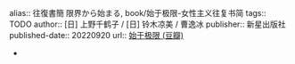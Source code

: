 alias:: 往復書簡 限界から始まる, book/始于极限-女性主义往复书简
tags:: TODO
author::  [日] 上野千鹤子 / [日] 铃木凉美 / 曹逸冰
publisher:: 新星出版社
published-date:: 20220920
url:: [始于极限 (豆瓣)](https://book.douban.com/subject/35966120/)

-